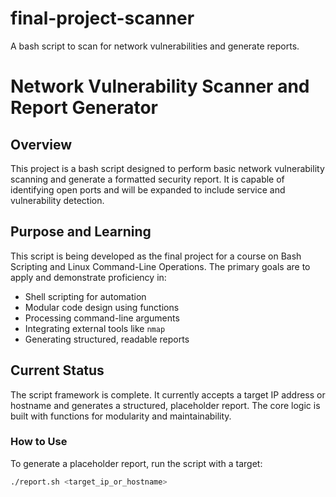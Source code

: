 # final-project-scanner
A bash script to scan for network vulnerabilities and generate reports.
# Network Vulnerability Scanner and Report Generator

## Overview

This project is a bash script designed to perform basic network vulnerability scanning and generate a formatted security report. It is capable of identifying open ports and will be expanded to include service and vulnerability detection.

## Purpose and Learning

This script is being developed as the final project for a course on Bash Scripting and Linux Command-Line Operations. The primary goals are to apply and demonstrate proficiency in:

* Shell scripting for automation
* Modular code design using functions
* Processing command-line arguments
* Integrating external tools like `nmap`
* Generating structured, readable reports

## Current Status

The script framework is complete. It currently accepts a target IP address or hostname and generates a structured, placeholder report. The core logic is built with functions for modularity and maintainability.

### How to Use

To generate a placeholder report, run the script with a target:

```bash
./report.sh <target_ip_or_hostname>
